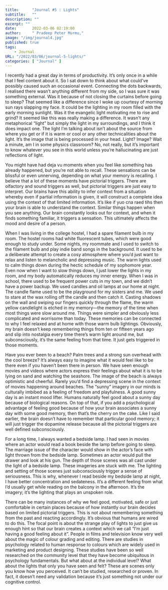 ```yaml
---
title:      "Journal #5 : Lights"
subtitle:   ""
description: ""
excerpt: ""
date:       2022-03-06 02:19:00
author:     " Pradeep Peter Murmu,"
image: "/img/journal4.jpg"
published: true
tags:
    - Journal
URL: "/2022/03/06/journal-5-lights/"
categories: [ "Journal" ]
---
```


I recently had a great day in terms of productivity. It’s only once in a while that I feel content about it. So I sat down to think about what could’ve possibly caused such an occasional event. Connecting the dots backwards, I realised there wasn’t anything different from my side, so I was sure it was something external. Was it because of not closing the curtains before going to sleep? That seemed like a difference since I woke up courtesy of morning sun rays slapping my face. It could be the lighting in my room filled with the early morning sunlight. Was it the evangelic light motivating me to rise and grind? It seemed like this was really making a difference. It wasn't any metaphorical “light” but simply the light in my surroundings, and I think it does impact one. 
The light I’m talking about isn’t about the source from where you get or if it is warm or cool or any other technicalities about the light. It’s the image that is being processed in your head. Light? Image? Wait a minute, am I in some physics classroom? No, not really, but it’s important to know whatever you see in this world unless you’re hallucinating are just reflections of light.

You might have had deja vu moments when you feel like something has already happened, but you’re not able to recall. These sensations can be blissful or even unnerving, depending on what your memory is recalling. I believe that a lot of these moments have pictorial triggers. There are olfactory and sound triggers as well, but pictorial triggers are just easy to interpret. Our brains have this ability to infer context from a situation whereby even if partial information is given, it will construct a complete idea using the context of that limited information. It’s like if yuo cna raed tihs then your brain is able to understand the context. Similar things happen when you see anything. Our brain constantly looks out for context, and when it finds something familiar, it triggers a sensation. This ultimately affects the mood and desire of a person. 

When I was living in the college hostel, I had a spare filament bulb in my room. The hostel rooms had white fluorescent tubes, which were good enough to study under. Some nights, my roommate and I used to switch to the filament bulb and play indie band songs in the background. It used to be a deliberate attempt to create a cosy atmosphere where you’d just want to relax and listen to melancholic and depressing music. The warm lights used to calm things down during the hectic schedule of my sophomore year. Even now when I want to slow things down, I just lower the lights in my room, and my body automatically reduces my inner energy. 
When I was in school, there used to be frequent power cuts in my town, and we didn’t have a power backup. We used candles and oil lamps at our home at night. The candle flame used to be the playground for my sisters and me. We used to stare at the wax rolling off the candle and then catch it. Casting shadows on the wall and swiping our fingers quickly through the flame, the warm yellow candlelight is etched in my memory—the memory of the time when most things were slow around me. Things were simpler and obviously less complicated and worrisome than today. These memories can be connected to why I feel relaxed and at home with those warm bulb lightings. Obviously, my brain doesn’t keep remembering things from ten or fifteen years ago and slip into nostalgia every time there’s warm light around me, but subconsciously, it’s the same feeling from that time. It just gets triggered in those moments.

Have you ever been to a beach? Palm trees and a strong sun overhead with the cool breeze? It’s always easy to imagine what it would feel like to be there even if you haven’t been there in person. We have seen enough movies and videos where actors express their feelings about what it is to be lying on sand and watching the seashore. The image of the beach is always optimistic and cheerful. Rarely you’d find a depressing scene in the context of movies happening around beaches. The “sunny” imagery in our minds is culturally imbibed as a feeling of freedom and playfulness. A good sunny day is an instant mood lifter. Humans naturally feel good about a sunny day because of biological reasons. On top of that, if you add a psychological advantage of feeling good because of how your brain associates a sunny day with some good memory, then that’s the cherry on the cake. Like I said earlier, the brain doesn’t have to remember that particular good memory; it will just trigger the dopamine release because all the pictorial triggers are well defined subconsciously.

For a long time, I always wanted a bedside lamp. I had seen in movies where an actor would read a book beside the lamp before going to sleep.  The marriage issue of the character would show in the actor’s face with light thrown from the bedside lamp. Sometimes an actor would pull the drawer and look at his gun. The depth of those scenes was all cast under the light of a bedside lamp. These imageries are stuck with me. The lighting and setting of those scenes just subconsciously trigger a sense of seriousness. This is why, whenever I read beside my bedside lamp at night, I have better concentration and sedateness. It’s a different feeling from what I’d usually get while reading on the balcony in the afternoon. It’s the imagery; it’s the lighting that plays an unspoken role. 

There can be many instances of why we feel good, motivated, safe or just comfortable in certain places because of how instantly our brain decides based on limited pictorial triggers. This is not about remembering something from the past and reacting accordingly. It’s obvious that humans are wired to do this. The focal point is about the strange play of lights to just give us enough hint so that our brain creates a context which we call “I’m just having a good feeling about it”. People in films and television know very well about the magic of colour grading and editing. There are studies in psychology related to human response to colours which are widely used in marketing and product designing. These studies have been so well researched on the community level that they have become ubiquitous in psychology fundamentals. But what about at the individual level? What about the lights that only you have seen and felt? These are scenes only you know how you perceived. It can’t be studied, researched or proven. In fact, it doesn’t need any validation because it’s just something not under our cognitive control. 


